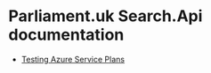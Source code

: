 # Parliament.uk Search.Api documentation

* [Testing Azure Service Plans](testing/azure-service-plans.md)
